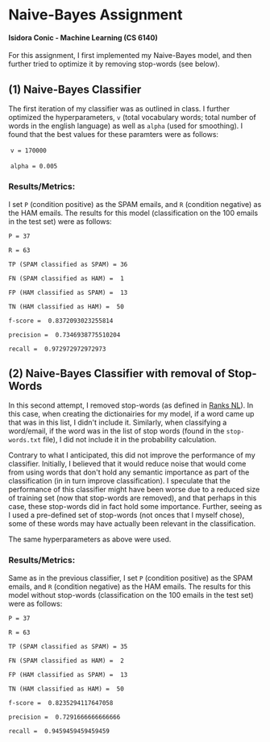# Naive-Bayes Assignment

#### Isidora Conic - Machine Learning (CS 6140)

For this assignment, I first implemented my Naive-Bayes model, and then further tried to optimize it by removing stop-words (see below). 

## (1) Naive-Bayes Classifier

The first iteration of my classifier was as outlined in class. I further optimized the hyperparameters, `v` (total vocabulary words; total number of words in the english language) as well as `alpha` (used for smoothing). I found that the best values for these paramters were as follows:

​	`v = 170000`  

​	`alpha = 0.005` 

### Results/Metrics: 

I set `P` (condition positive) as the SPAM emails, and `R` (condition negative) as the HAM emails. The results for this model (classification on the 100 emails in the test set) were as follows:

`P = 37`

`R = 63`

`TP (SPAM classified as SPAM) = 36`

`FN (SPAM classified as HAM) =  1`

`FP (HAM classified as SPAM) =  13`

`TN (HAM classified as HAM) =  50`

`f-score =  0.8372093023255814`

`precision =  0.7346938775510204`

`recall =  0.972972972972973`

## (2) Naive-Bayes Classifier with removal of Stop-Words

In this second attempt, I removed stop-words (as defined in [Ranks NL](https://www.ranks.nl/stopwords)). In this case, when creating the dictionairies for my model, if a word came up that was in this list, I didn't include it. Similarly, when classifying a word/email, if the word was in the list of stop words (found in the `stop-words.txt` file), I did not include it in the probability calculation.

Contrary to what I anticipated, this did not improve the performance of my classifier. Initially, I believed that it would reduce noise that would come from using words that don't hold any semantic importance as part of the classification (in in turn improve classification). I speculate that the performance of this classifier might have been worse due to a reduced size of training set (now that stop-words are removed), and that perhaps in this case, these stop-words did in fact hold some importance. Further, seeing as I used a pre-defined set of stop-words (not onces that I myself chose), some of these words may have actually been relevant in the classification.

The same hyperparameters as above were used.

### Results/Metrics:

Same as in the previous classifier, I set `P` (condition positive) as the SPAM emails, and `R` (condition negative) as the HAM emails. The results for this model without stop-words (classification on the 100 emails in the test set) were as follows:

`P = 37`

`R = 63`

`TP (SPAM classified as SPAM) = 35`

`FN (SPAM classified as HAM) =  2`

`FP (HAM classified as SPAM) =  13`

`TN (HAM classified as HAM) =  50`

`f-score =  0.8235294117647058`

`precision =  0.7291666666666666`

`recall =  0.9459459459459459`









